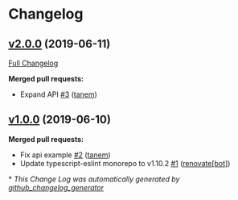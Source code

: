 # Changelog

## [v2.0.0](https://github.com/tanem/archiver-webpack-plugin/tree/v2.0.0) (2019-06-11)
[Full Changelog](https://github.com/tanem/archiver-webpack-plugin/compare/v1.0.0...v2.0.0)

**Merged pull requests:**

- Expand API [\#3](https://github.com/tanem/archiver-webpack-plugin/pull/3) ([tanem](https://github.com/tanem))

## [v1.0.0](https://github.com/tanem/archiver-webpack-plugin/tree/v1.0.0) (2019-06-10)
**Merged pull requests:**

- Fix api example [\#2](https://github.com/tanem/archiver-webpack-plugin/pull/2) ([tanem](https://github.com/tanem))
- Update typescript-eslint monorepo to v1.10.2 [\#1](https://github.com/tanem/archiver-webpack-plugin/pull/1) ([renovate[bot]](https://github.com/apps/renovate))



\* *This Change Log was automatically generated by [github_changelog_generator](https://github.com/skywinder/Github-Changelog-Generator)*